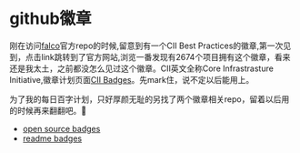 # github徽章

刚在访问[falco](https://github.com/falcosecurity/falco)官方repo的时候,留意到有一个CII Best Practices的徽章,第一次见到，点击link跳转到了官方网站,浏览一番发现有2674个项目拥有这个徽章，看来还是我太土，之前都没怎么见过这个徽章。CII英文全称Core Infrastrasture Initiative,徽章计划页面[CII Badges](https://bestpractices.coreinfrastructure.org/zh-CN)。先mark住，说不定以后能用上。

为了我的每日百字计划，只好厚颜无耻的另找了两个徽章相关repo，留着以后用的时候再来翻翻吧。👀
* [open source badges](https://github.com/ellerbrock/open-source-badges)
* [readme badges](https://github.com/boennemann/badges)




